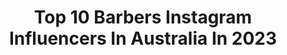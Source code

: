 ---
title: Top 10 Barbers Instagram Influencers In Australia In 2023
description: >-
  Find top barbers Instagram influencers in Australia in 2023. Most popular hashtags: #australia #straya #barbershop #melbourne.
platform: Instagram
hits: 18
text_top: Identify the most popular Instagram profiles on inBeat.
text_bottom: Our search engine holds 18 Instagram influencers like this in Australia for you to collaborate.
profiles:
  - username: "ultrafadebyrich"
    fullname: >-
      Rich | Sydney Hair Educator
    bio: >-
      ✨ Come for hair, stay for the vibes ✨ 💇‍♂️ Barber @ultrafade.barber 💁‍♀️ Bridal & Events @uf.styles 👇 Bookings via link in bio
    location: "Australia"
    followers: 170593
    engagement: 74
    commentsToLikes: 0.028003
    id: ck0vvijippaq70i19e0apk8qu
    verified: false
    hashtags: "#hairbae, #asianstories, #asianentrepreneur, #ultrafade"
  - username: "nigelstanislaus"
    fullname: >-
      NIGEL STANISLAUS
    bio: >-
      🏡 Melbourne 💄Makeup Artist / Barber / Hairstylist 🌶 @nigelstanislauslite -@Vogue @Maybelline @harpersbazaarsg @elizabetharden @elleuk @diormakeup
    location: "Australia"
    followers: 42334
    engagement: 35
    commentsToLikes: 0.160739
    id: ck6tw5f9dq3w10j71vomdtxnb
    verified: true
    hashtags: "#aboriginalaustralia, #melbournemakeupartist, #beauty, #makeupartist"
  - username: "gwilymcpugh"
    fullname: >-
      Gwilym C Pugh
    bio: >-
      Keep moving forward 👊🏻 📍Back in London 🇬🇧 🐼 Ambassador @wwf_uk 🌍 Environmental Science @theopenuniversity
    location: "Australia"
    followers: 312002
    engagement: 89
    commentsToLikes: 0.019637
    id: ck0vzf4on8sy60i19b9klz86b
    verified: true
    hashtags: "#hairgoals, #hairstylesmen, #amazonia, #ministrip"
  - username: "shak.tv"
    fullname: >-
      ShakTV
    bio: >-
      YouTube 🎥 Shak TV TikTok / Cameo ➡️ shak.tv Merch ⤵️
    location: "Australia"
    followers: 59489
    engagement: 1396
    commentsToLikes: 0.012930
    id: ck9wdc5bfezo90j78nl895w7h
    verified: false
    hashtags: "#beargrylls, #shaktv, #manvswild, #tns"
  - username: "the.cwolf"
    fullname: >-
      𓅓 Joshua San 𓅓
    bio: >-
      🔴🟡⚫️ Brunswick boy Proud Father 📸Lifestyle/travel/Celebrity/35mm The world is an open book, my mind an enthusiastic pupil, my canvas, work in progress
    location: "Australia"
    followers: 21400
    engagement: 297
    commentsToLikes: 0.048611
    id: ck5pypf55x5dd0i11cf5av2ur
    verified: false
    hashtags: "#brunswick, #filmphotography, #filmdiscovered, #filmphoto"
  - username: "vindooly"
    fullname: >-
      VINDOOLY
    bio: >-
      • Kym ♡ • Content Creator for @teampwr⚡️ • Twitch Partner 👾 • Verified on TikTok (1.7m) 🤪 • Apparel: @vincere.au
    location: "Australia"
    followers: 28307
    engagement: 1097
    commentsToLikes: 0.013104
    id: ck8wgczqgh4jp0j78zltdr6uc
    verified: false
    hashtags: "#fortnite, #twitch, #lol, #comedy"
  - username: "sindysinn"
    fullname: >-
      SINDY SINN
    bio: >-
      ILLUSTRATOR DUDE. Sydney Australia. Beer. Paint. Skulls. Shirts. Posters. Logos. Murals. Email to make rad art together. For shirts and prints, go to:
    location: "Australia"
    followers: 25865
    engagement: 229
    commentsToLikes: 0.023086
    id: ck0tx9exkicq90i195s8vjmsq
    verified: false
    hashtags: "#sindysinn, #screenprinting, #stayhome, #straya"
  - username: "camellisyolmen"
    fullname: >-
      Cameron Ellis-Yolmen
    bio: >-
      Family... Friends...🙌🏾 [-o-] & 🇵🇬 My Dawg @echotheblackgsd 🐾 🐺 Tap link for foodporn @immacaffiend Brisbane📍 📸: curly28
    location: "Australia"
    followers: 19543
    engagement: 361
    commentsToLikes: 0.012547
    id: ck8szld9qow5m0j78dyifbw2e
    verified: true
    hashtags: "#ytb, #heinzsponsored, #throwbackthursday, #roadtrip"
  - username: "aaronjohns4"
    fullname: >-
      ETRco
    bio: >-
      @monsterskatepark @gainprotection #rideformurphy (1-6-18) #1st NSW 🥇 #1st ACT 🥇
    location: "Australia"
    followers: 3128
    engagement: 1112
    commentsToLikes: 0.064446
    id: ck5qdqj03wugr0i11mwpeaemg
    verified: false
    hashtags: "#barber, #haircut, #home, #clippers"
  - username: "tombull"
    fullname: >-
      Tom Bull
    bio: >-
      
    location: "Australia"
    followers: 22853
    engagement: 333
    commentsToLikes: 0.075742
    id: ck5zxtapg8met0i142gevvodi
    verified: false
    hashtags: "#australia, #dunsborough, #margaretriver, #westernaustralia"
---